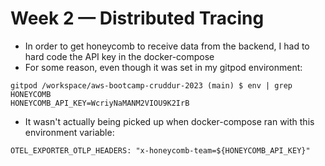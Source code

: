 # Week 2 — Distributed Tracing

- In order to get honeycomb to receive data from the backend, I had to hard code the API key in the docker-compose
- For some reason, even though it was set in my gitpod environment:
```shell
gitpod /workspace/aws-bootcamp-cruddur-2023 (main) $ env | grep HONEYCOMB
HONEYCOMB_API_KEY=WcriyNaMANM2VIOU9K2IrB
```
- It wasn't actually being picked up when docker-compose ran with this environment variable:
```docker
OTEL_EXPORTER_OTLP_HEADERS: "x-honeycomb-team=${HONEYCOMB_API_KEY}"
```